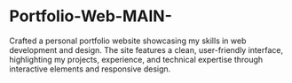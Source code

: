 # Portfolio-Web-MAIN-
 Crafted a personal portfolio website showcasing my skills in web development and design. The site features a clean, user-friendly interface, highlighting my projects, experience, and technical expertise through interactive elements and responsive design.
